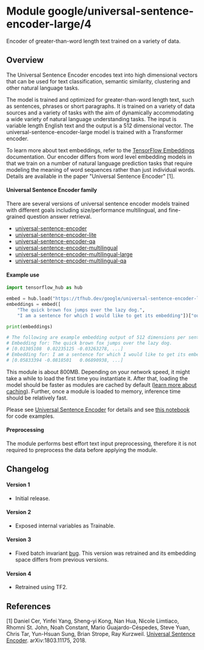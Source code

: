 # Module google/universal-sentence-encoder-large/4

Encoder of greater-than-word length text trained on a variety of data.

<!-- module-type: text-embedding -->
<!-- asset-path: legacy -->
<!-- network-architecture: Transformer -->
<!-- language: en -->
<!-- fine-tunable: true -->
<!-- format: saved_model_2 -->

## Overview

The Universal Sentence Encoder encodes text into high dimensional vectors that
can be used for text classification, semantic similarity, clustering and other
natural language tasks.

The model is trained and optimized for greater-than-word length text, such as
sentences, phrases or short paragraphs. It is trained on a variety of data
sources and a variety of tasks with the aim of dynamically accommodating a wide
variety of natural language understanding tasks. The input is variable length
English text and the output is a 512 dimensional vector. The
universal-sentence-encoder-large model is trained with a Transformer encoder.

To learn more about text embeddings, refer to the [TensorFlow Embeddings](https://www.tensorflow.org/tutorials/text/word_embeddings)
documentation. Our encoder differs from word level embedding models in that we
train on a number of natural language prediction tasks that require modeling the
meaning of word sequences rather than just individual words. Details are
available in the paper "Universal Sentence Encoder" [1].

#### Universal Sentence Encoder family

There are several versions of universal sentence encoder models trained with
different goals including size/performance multilingual, and fine-grained
question answer retrieval.

*   [universal-sentence-encoder](https://tfhub.dev/google/universal-sentence-encoder/3)
*   [universal-sentence-encoder-lite](https://tfhub.dev/google/universal-sentence-encoder-lite/2)
*   [universal-sentence-encoder-qa](https://tfhub.dev/google/universal-sentence-encoder-qa/2)
*   [universal-sentence-encoder-multilingual](https://tfhub.dev/google/universal-sentence-encoder-multilingual/2)
*   [universal-sentence-encoder-multilingual-large](https://tfhub.dev/google/universal-sentence-encoder-multilingual-large/2)
*   [universal-sentence-encoder-multilingual-qa](https://tfhub.dev/google/universal-sentence-encoder-multilingual-qa/2)

#### Example use

```python
import tensorflow_hub as hub

embed = hub.load("https://tfhub.dev/google/universal-sentence-encoder-large/4")
embeddings = embed([
    "The quick brown fox jumps over the lazy dog.",
    "I am a sentence for which I would like to get its embedding"])["outputs"]

print(embeddings)

# The following are example embedding output of 512 dimensions per sentence
# Embedding for: The quick brown fox jumps over the lazy dog.
# [0.01305108  0.02235125 -0.03263278, ...]
# Embedding for: I am a sentence for which I would like to get its embedding.
# [0.05833394 -0.0818501   0.06890938, ...]
```

This module is about 800MB. Depending on your network speed, it might take a while
to load the first time you instantiate it. After that, loading the model should
be faster as modules are cached by default
([learn more about caching](https://www.tensorflow.org/hub/tf2_saved_model)). Further,
once a module is loaded to memory, inference time should be relatively fast.

Please see
[Universal Sentence Encoder](https://tfhub.dev/google/universal-sentence-encoder/3)
for details and see
[this notebook](https://colab.research.google.com/github/tensorflow/hub/blob/master/examples/colab/semantic_similarity_with_tf_hub_universal_encoder.ipynb)
for code examples.

#### Preprocessing
The module performs best effort text input preprocessing, therefore it is not
required to preprocess the data before applying the module.

## Changelog

#### Version 1
*  Initial release.

#### Version 2
*  Exposed internal variables as Trainable.

#### Version 3
*  Fixed batch invariant [bug](https://github.com/tensorflow/hub/issues/74). This
   version was retrained and its embedding space differs from previous versions.

#### Version 4

*   Retrained using TF2.

## References

[1] Daniel Cer, Yinfei Yang, Sheng-yi Kong, Nan Hua, Nicole Limtiaco,
Rhomni St. John, Noah Constant, Mario Guajardo-Céspedes, Steve Yuan, Chris Tar,
Yun-Hsuan Sung, Brian Strope, Ray Kurzweil. [Universal Sentence Encoder](https://arxiv.org/abs/1803.11175).
arXiv:1803.11175, 2018.
